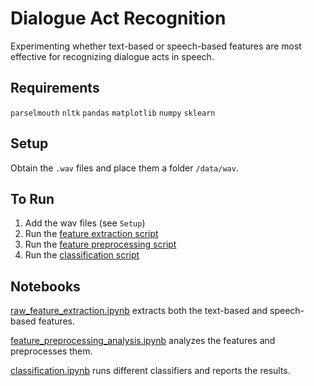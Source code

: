 # Dialogue Act Recognition
Experimenting whether text-based or speech-based features are most effective for recognizing dialogue acts in speech.

## Requirements
`parselmouth`
`nltk`
`pandas`
`matplotlib`
`numpy`
`sklearn`

## Setup
Obtain the `.wav` files and place them a folder `/data/wav`.

## To Run
1. Add the wav files (see `Setup`)
2. Run the [feature extraction script](code/raw_feature_extraction.ipynb)
3. Run the [feature preprocessing script](code/feature_preprocessing_analysis.ipynb)
4. Run the [classification script](code/classification.ipynb)

## Notebooks

[raw_feature_extraction.ipynb](code/raw_feature_extraction.ipynb) extracts both the text-based and speech-based features.

[feature_preprocessing_analysis.ipynb](code/feature_preprocessing_analysis.ipynb) analyzes the features and preprocesses them.

[classification.ipynb](code/classification.ipynb) runs different classifiers and reports the results.

